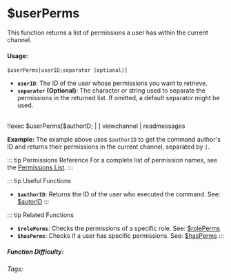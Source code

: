 # $userPerms

This function returns a list of permissions a user has within the current channel.

#### Usage:

`$userPerms[userID;separator (optional)]`

*   **`userID`**: The ID of the user whose permissions you want to retrieve.
*   **`separator` (Optional)**:  The character or string used to separate the permissions in the returned list. If omitted, a default separator might be used.

<br/>

<discord-messages>
	<discord-message :bot="false" role-color="#ffcc9a" author="Member">
		!!exec $userPerms[$authorID; | ]
	</discord-message>
	<discord-message :bot="true" role-color="#0099ff" author="Custom Command" avatar="https://media.discordapp.net/avatars/725721249652670555/781224f90c3b841ba5b40678e032f74a.webp">
        viewchannel | readmessages
	</discord-message>
</discord-messages>

**Example:**  The example above uses `$authorID` to get the command author's ID and returns their permissions in the current channel, separated by `|`.

::: tip Permissions Reference
For a complete list of permission names, see the [Permissions List](../CodeReferences/ref.permissions_list.md).
:::

::: tip Useful Functions

*   **`$authorID`**:  Returns the ID of the user who executed the command. See: [$autorID](../Member/authorID.md)
:::

::: tip Related Functions

*   **`$rolePerms`**: Checks the permissions of a specific role. See: [$rolePerms](../Role/rolePerms.md)
*   **`$hasPerms`**: Checks if a user has specific permissions. See: [$hasPerms](../Member/hasPerms.md)
:::

##### Function Difficulty: <Badge type="warning" text="Medium" vertical="middle" />
###### Tags: <Badge type="tip" text="Member" vertical="middle" /> <Badge type="tip" text="Permissions" vertical="middle" /> <Badge type="tip" text="User Rights" vertical="middle" />